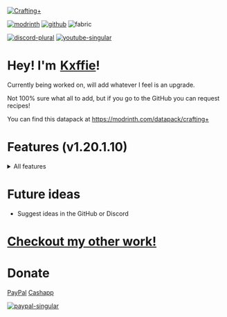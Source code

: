 [![Crafting+](https://raw.githubusercontent.com/Kxffie/CraftingPlus/main/raw.png)](https://modrinth.com/datapack/crafting+)

[![modrinth](https://cdn.jsdelivr.net/npm/@intergrav/devins-badges@3/assets/compact/available/modrinth_vector.svg)](https://modrinth.com/datapack/crafting+)
[![github](https://cdn.jsdelivr.net/npm/@intergrav/devins-badges@3/assets/compact/available/github_vector.svg)](https://github.com/Kxffie/CraftingPlus)
![fabric](https://cdn.jsdelivr.net/npm/@intergrav/devins-badges@3/assets/compact/supported/fabric_vector.svg)

[![discord-plural](https://cdn.jsdelivr.net/npm/@intergrav/devins-badges@3/assets/compact/social/discord-plural_vector.svg)](https://discord.gg/FdWDRYBBkf)
[![youtube-singular](https://cdn.jsdelivr.net/npm/@intergrav/devins-badges@3/assets/compact/social/youtube-singular_vector.svg)](https://www.youtube.com/Kxffie?sub_confirmation=1)

# Hey! I'm [Kxffie](https://www.youtube.com/Kxffie?sub_confirmation=1)!
Currently being worked on, will add whatever I feel is an upgrade.

Not 100% sure what all to add, but if you go to the GitHub you can request recipes!

You can find this datapack at https://modrinth.com/datapack/crafting+

# Features (v1.20.1.10)
<details>
<summary>All features</summary>

### Better Crafting:
- Minecart Variants can now be quickly crafted with 5 ingots and its respected block (TNT, Furnace, etc) in the middle
- Logs to Ladders
- Logs to Chest and Trapped Chest if tripwire hook is in middle
- Dirt underneath tall grass, grass or moss carpet to create Grass Block
- Beacons accept any Glass and Obsidian blocks
- Enchanting tables accept all obsidian blocks
- Repeater no longer needs redstone torches, just redstone dust and sticks
- Spectral arrow takes Glow berries, Glow ink sacs and Glowstone dust.
- Craft any stone tools with any stone (cobblestone, granite, andesite, diorite, tuff, cobbled deepslate, end stone, blackstone and netherrack)
- Same with Pistons (accepting all wood types as well), Brewing Stands, Dropper and Dispenser, Furnace, Observers and Levers.
- Craft Rooted Dirt (Hanging Root below Dirt Block)
- Craft Crismon and Warped nylium blocks with Netherrack below their respected "grass"
- Craft Twisting and Weeping vines with 3 of their respected "grass" in a row
- Gravel to Flint
- Craft Red/Brown Mushroom Blocks with 4 of its respected Mushroom types
- Craft Shroomlight by using a Glowstone Block and Mushroom Stem
- Redye Beds, Carpet and Wool
- Recraft Snow Blocks with Snow Layers

### Uncraft:
- Honeycomb Block into honeycombs
- Nether Brick Blocks (Red and Normal) into nether bricks
- Nether Wart Blocks (Wart and Warped) into fungi
- Any wool into string
- Quartz Block into quartz
- Clay Block into clay
- Glowstone Block into glowstone
- Cobweb into string
- Snow block into snowballs
- Dripstone block into pointed dripstones
- Turn Glowberries to Glowstone
- Uncraft Sandstone Variants
- Uncraft Ice Variants
- Amethyst Block to Shards
- Uncraft Honey
- Uncraft Melons
- Uncraft Magma Block
- Uncraft Red/Brown Mushroom Blocks into 4 of its respected Mushroom types

### Bulk Crafting
- Bowls
- Cauldrons
- Chains
- Dispenser (Craft Bow around Dropper)
- Ender Eyes
- Gold and Iron Pressure Plates
- Bulk Minecarts

### Smelting
- Raw ore blocks into block variants (Raw Iron Ore into Iron Block)
- Smelt Flesh into Leather
- Smelt Saplings into Dead Bushes

</details>


# Future ideas
- Suggest ideas in the GitHub or Discord

# [Checkout my other work!](https://modrinth.com/user/kxffie)

# Donate
[PayPal](https://www.paypal.com/paypalme/kxffie) [Cashapp](https://cash.app/$kxffie)

[![paypal-singular](https://cdn.jsdelivr.net/npm/@intergrav/devins-badges@3/assets/compact/donate/paypal-singular_vector.svg)](https://www.paypal.com/paypalme/kxffie)
